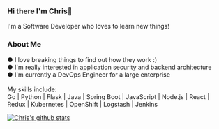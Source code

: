 ### Hi there I'm Chris👋
I'm a Software Developer who loves to learn new things!<br />

### About Me
● I love breaking things to find out how they work :)<br />
● I'm really interested in application security and backend architecture <br />
● I'm currently a DevOps Engineer for a large enterprise
<br />
<br />
My skills include:<br />
Go | Python | Flask | Java | Spring Boot | JavaScript | Node.js | React | Redux | Kubernetes | OpenShift | Logstash | Jenkins


[![Chris's github stats](https://github-readme-stats.vercel.app/api?username=Cking351&hide=stars&theme=dracula)](https://github.com/anuraghazra/github-readme-stats)


<!--
**Cking351/Cking351** is a ✨ _special_ ✨ repository because its `README.md` (this file) appears on your GitHub profile.

Here are some ideas to get you started:

- 🔭 I’m currently working on ...
- 🌱 I’m currently learning ...
- 👯 I’m looking to collaborate on ...
- 🤔 I’m looking for help with ...
- 💬 Ask me about ...
- 📫 How to reach me: ...
- 😄 Pronouns: ...
- ⚡ Fun fact: ...
-->
